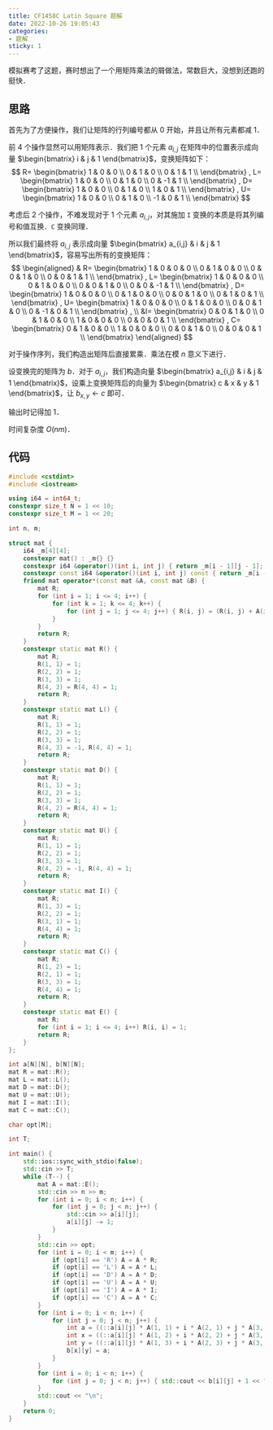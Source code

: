 ```yaml
---
title: CF1458C Latin Square 题解
date: 2022-10-26 19:05:43
categories:
- 题解
sticky: 1
---
```

模拟赛考了这题，赛时想出了一个用矩阵乘法的屑做法，常数巨大，没想到还跑的挺快．

<!--more-->

## 思路
首先为了方便操作，我们让矩阵的行列编号都从 $0$ 开始，并且让所有元素都减 $1$．

前 $4$ 个操作显然可以用矩阵表示．我们把 $1$ 个元素 $a_{i,j}$ 在矩阵中的位置表示成向量 $\begin{bmatrix} i & j & 1 \end{bmatrix}$，变换矩阵如下：
$$
R=
\begin{bmatrix}
1 & 0 & 0 \\
0 & 1 & 0 \\
0 & 1 & 1 \\
\end{bmatrix}
,
L=
\begin{bmatrix}
1 & 0 & 0 \\
0 & 1 & 0 \\
0 & -1 & 1 \\
\end{bmatrix}
,
D=
\begin{bmatrix}
1 & 0 & 0 \\
0 & 1 & 0 \\
1 & 0 & 1 \\
\end{bmatrix}
,
U=
\begin{bmatrix}
1 & 0 & 0 \\
0 & 1 & 0 \\
-1 & 0 & 1 \\
\end{bmatrix}
$$

考虑后 $2$ 个操作，不难发现对于 $1$ 个元素 $a_{i,j}$，对其施加 $\texttt{I}$ 变换的本质是将其列编号和值互换．$\texttt{C}$ 变换同理．

所以我们最终将 $a_{i,j}$ 表示成向量 $\begin{bmatrix} a_{i,j} & i & j & 1 \end{bmatrix}$，容易写出所有的变换矩阵：
$$
\begin{aligned}
  & R=
  \begin{bmatrix}
  1 & 0 & 0 & 0 \\
  0 & 1 & 0 & 0 \\
  0 & 0 & 1 & 0 \\
  0 & 0 & 1 & 1 \\
  \end{bmatrix}
  ,
  L=
  \begin{bmatrix}
  1 & 0 & 0 & 0 \\
  0 & 1 & 0 & 0 \\
  0 & 0 & 1 & 0 \\
  0 & 0 & -1 & 1 \\
  \end{bmatrix}
  ,
  D=
  \begin{bmatrix}
  1 & 0 & 0 & 0 \\
  0 & 1 & 0 & 0 \\
  0 & 0 & 1 & 0 \\
  0 & 1 & 0 & 1 \\
  \end{bmatrix}
  ,
  U=
  \begin{bmatrix}
  1 & 0 & 0 & 0 \\
  0 & 1 & 0 & 0 \\
  0 & 0 & 1 & 0 \\
  0 & -1 & 0 & 1 \\
  \end{bmatrix}
  , \\
  &I=
  \begin{bmatrix}
  0 & 0 & 1 & 0 \\
  0 & 1 & 0 & 0 \\
  1 & 0 & 0 & 0 \\
  0 & 0 & 0 & 1 \\
  \end{bmatrix}
  ,
  C=
  \begin{bmatrix}
  0 & 1 & 0 & 0 \\
  1 & 0 & 0 & 0 \\
  0 & 0 & 1 & 0 \\
  0 & 0 & 0 & 1 \\
  \end{bmatrix}
\end{aligned}
$$

对于操作序列，我们构造出矩阵后直接累乘．乘法在模 $n$ 意义下进行．

设变换完的矩阵为 $b$．对于 $a_{i,j}$，我们构造向量 $\begin{bmatrix} a_{i,j} & i & j & 1 \end{bmatrix}$，设乘上变换矩阵后的向量为  $\begin{bmatrix} c & x & y & 1 \end{bmatrix}$，让 $b_{x,y}\leftarrow c$ 即可．

输出时记得加 $1$．

时间复杂度 $O(nm)$．

## 代码
```cpp
#include <cstdint>
#include <iostream>

using i64 = int64_t;
constexpr size_t N = 1 << 10;
constexpr size_t M = 1 << 20;

int n, m;

struct mat {
    i64 _m[4][4];
    constexpr mat() : _m{} {}
    constexpr i64 &operator()(int i, int j) { return _m[i - 1][j - 1]; }
    constexpr const i64 &operator()(int i, int j) const { return _m[i - 1][j - 1]; }
    friend mat operator*(const mat &A, const mat &B) {
        mat R;
        for (int i = 1; i <= 4; i++) {
            for (int k = 1; k <= 4; k++) {
                for (int j = 1; j <= 4; j++) { R(i, j) = (R(i, j) + A(i, k) * B(k, j) % n + n) % n; }
            }
        }
        return R;
    }
    constexpr static mat R() {
        mat R;
        R(1, 1) = 1;
        R(2, 2) = 1;
        R(3, 3) = 1;
        R(4, 3) = R(4, 4) = 1;
        return R;
    }
    constexpr static mat L() {
        mat R;
        R(1, 1) = 1;
        R(2, 2) = 1;
        R(3, 3) = 1;
        R(4, 3) = -1, R(4, 4) = 1;
        return R;
    }
    constexpr static mat D() {
        mat R;
        R(1, 1) = 1;
        R(2, 2) = 1;
        R(3, 3) = 1;
        R(4, 2) = R(4, 4) = 1;
        return R;
    }
    constexpr static mat U() {
        mat R;
        R(1, 1) = 1;
        R(2, 2) = 1;
        R(3, 3) = 1;
        R(4, 2) = -1, R(4, 4) = 1;
        return R;
    }
    constexpr static mat I() {
        mat R;
        R(1, 3) = 1;
        R(2, 2) = 1;
        R(3, 1) = 1;
        R(4, 4) = 1;
        return R;
    }
    constexpr static mat C() {
        mat R;
        R(1, 2) = 1;
        R(2, 1) = 1;
        R(3, 3) = 1;
        R(4, 4) = 1;
        return R;
    }
    constexpr static mat E() {
        mat R;
        for (int i = 1; i <= 4; i++) R(i, i) = 1;
        return R;
    }
};

int a[N][N], b[N][N];
mat R = mat::R();
mat L = mat::L();
mat D = mat::D();
mat U = mat::U();
mat I = mat::I();
mat C = mat::C();

char opt[M];

int T;

int main() {
    std::ios::sync_with_stdio(false);
    std::cin >> T;
    while (T--) {
        mat A = mat::E();
        std::cin >> n >> m;
        for (int i = 0; i < n; i++) {
            for (int j = 0; j < n; j++) {
                std::cin >> a[i][j];
                a[i][j] -= 1;
            }
        }
        std::cin >> opt;
        for (int i = 0; i < m; i++) {
            if (opt[i] == 'R') A = A * R;
            if (opt[i] == 'L') A = A * L;
            if (opt[i] == 'D') A = A * D;
            if (opt[i] == 'U') A = A * U;
            if (opt[i] == 'I') A = A * I;
            if (opt[i] == 'C') A = A * C;
        }
        for (int i = 0; i < n; i++) {
            for (int j = 0; j < n; j++) {
                int a = ((::a[i][j] * A(1, 1) + i * A(2, 1) + j * A(3, 1) + A(4, 1)) % n + n) % n;
                int x = ((::a[i][j] * A(1, 2) + i * A(2, 2) + j * A(3, 2) + A(4, 2)) % n + n) % n;
                int y = ((::a[i][j] * A(1, 3) + i * A(2, 3) + j * A(3, 3) + A(4, 3)) % n + n) % n;
                b[x][y] = a;
            }
        }
        for (int i = 0; i < n; i++) {
            for (int j = 0; j < n; j++) { std::cout << b[i][j] + 1 << " \n"[j == n - 1]; }
        }
        std::cout << "\n";
    }
    return 0;
}
```
